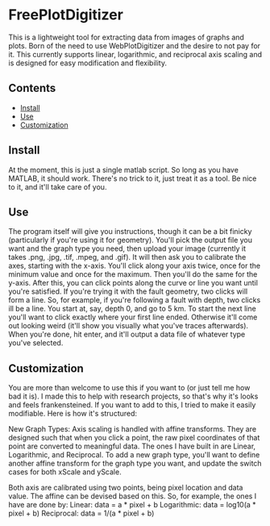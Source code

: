 # FreePlotDigitizer

This is a lightweight tool for extracting data from images of graphs and plots. Born of the need to use WebPlotDigitizer and the desire to not pay for it. This currently supports linear, logarithmic, and reciprocal axis scaling and is designed for easy modification and flexibility.

## Contents

- [Install](#Install)
- [Use](#Use)
- [Customization](#Customization)

## Install

At the moment, this is just a single matlab script. So long as you have MATLAB, it should work. There's no trick to it, just treat it as a tool. Be nice to it, and it'll take care of you.

## Use

The program itself will give you instructions, though it can be a bit finicky (particularly if you're using it for geometry). You'll pick the output file you want and the graph type you need, then upload your image (currently it takes .png, .jpg, .tif, .mpeg, and .gif). It will then ask you to calibrate the axes, starting with the x-axis. You'll click along your axis twice, once for the minimum value and once for the maximum. Then you'll do the same for the y-axis. After this, you can click points along the curve or line you want until you're satisfied. If you're trying it with the fault geometry, two clicks will form a line. So, for example, if you're following a fault with depth, two clicks ill be a line. You start at, say, depth 0, and go to 5 km. To start the next line you'll want to click exactly where your first line ended. Otherwise it'll come out looking weird (it'll show you visually what you've traces afterwards). When you're done, hit enter, and it'll output a data file of whatever type you've selected.

## Customization

You are more than welcome to use this if you want to (or just tell me how bad it is). I made this to help with research projects, so that's why it's looks and feels frankensteined. If you want to add to this, I tried to make it easily modifiable. Here is how it's structured:

New Graph Types:
Axis scaling is handled with affine transforms. They are designed such that when you click a point, the raw pixel coordinates of that point are converted to meaningful data. The ones I have built in are Linear, Logarithmic, and Reciprocal. To add a new graph type, you'll want to define another affine transform for the graph type you want, and update the switch cases for both xScale and yScale.

Both axis are calibrated using two points, being pixel location and data value. The affine can be devised based on this. So, for example, the ones I have are done by:
  Linear: data = a * pixel + b
  Logarithmic: data = log10(a * pixel + b)
  Reciprocal: data = 1/(a * pixel + b)

